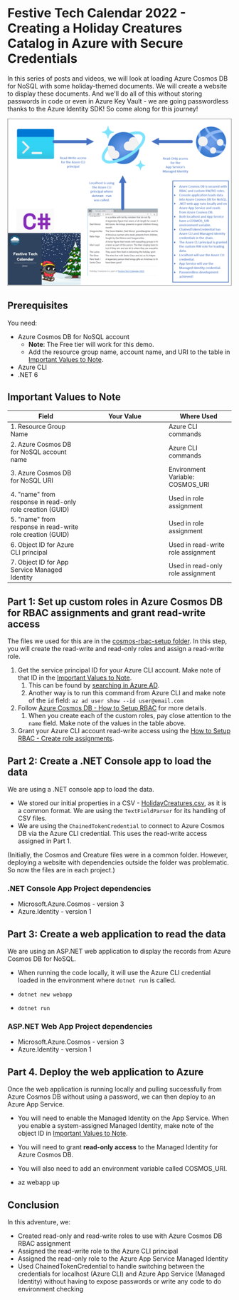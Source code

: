 # Festive Tech Calendar 2022 - Creating a Holiday Creatures Catalog in Azure with Secure Credentials

In this series of posts and videos, we will look at loading Azure Cosmos DB for NoSQL with some holiday-themed documents. We will create a website to display these documents. And we'll do all of this without storing passwords in code or even in Azure Key Vault - we are going passwordless thanks to the Azure Identity SDK!  So come along for this journey!

![Diagram of the layout accomplished in this series - a console application writes to Azure Cosmos DB with read-write access for an Azure CLI credential. An ASP.NET web application reads the data from Azure Cosmos DB. It uses the Azure CLI credentials when running locally. When in Azure App Service, it uses the Managed Identity credential, which has read-only access to the database. The C# logo and Festive Tech Calendar 2022 logo are included.](architecture.png)

## Prerequisites

You need:

- Azure Cosmos DB for NoSQL account
  - **Note**: The Free tier will work for this demo.
  - Add the resource group name, account name, and URI to the table in [Important Values to Note](#important-values-to-note).
- Azure CLI
- .NET 6

## Important Values to Note

| Field | Your Value | Where Used |
|----|----|----|
|1.  Resource Group Name |&nbsp;&nbsp;&nbsp;&nbsp;&nbsp;&nbsp;&nbsp;&nbsp;&nbsp;&nbsp;&nbsp;&nbsp;&nbsp;&nbsp;&nbsp;&nbsp;&nbsp;&nbsp;&nbsp;&nbsp;&nbsp;&nbsp;&nbsp;&nbsp;&nbsp;&nbsp;&nbsp;&nbsp;&nbsp;&nbsp;&nbsp;&nbsp;&nbsp;&nbsp;&nbsp;&nbsp;&nbsp;&nbsp;&nbsp;&nbsp;&nbsp;&nbsp;&nbsp;&nbsp;&nbsp; | Azure CLI commands|
|2.  Azure Cosmos DB for NoSQL account name |&nbsp;&nbsp;&nbsp;&nbsp;&nbsp;&nbsp;&nbsp;&nbsp;&nbsp;&nbsp;&nbsp;&nbsp;&nbsp;&nbsp;&nbsp;&nbsp;&nbsp;&nbsp;&nbsp;&nbsp;&nbsp;&nbsp;&nbsp;&nbsp;&nbsp;&nbsp;&nbsp;&nbsp;&nbsp;&nbsp;&nbsp;&nbsp;&nbsp;&nbsp;&nbsp;&nbsp;&nbsp;&nbsp;&nbsp;&nbsp;&nbsp;&nbsp;&nbsp;&nbsp;&nbsp; | Azure CLI commands|
|3.  Azure Cosmos DB for NoSQL URI |&nbsp;&nbsp;&nbsp;&nbsp;&nbsp;&nbsp;&nbsp;&nbsp;&nbsp;&nbsp;&nbsp;&nbsp;&nbsp;&nbsp;&nbsp;&nbsp;&nbsp;&nbsp;&nbsp;&nbsp;&nbsp;&nbsp;&nbsp;&nbsp;&nbsp;&nbsp;&nbsp;&nbsp;&nbsp;&nbsp;&nbsp;&nbsp;&nbsp;&nbsp;&nbsp;&nbsp;&nbsp;&nbsp;&nbsp;&nbsp;&nbsp;&nbsp;&nbsp;&nbsp;&nbsp; | Environment Variable: COSMOS_URI|
| 4. "name" from response in read-only role creation (GUID) |   | Used in role assignment |
| 5. "name" from response in read-write role creation (GUID) |   | Used in role assignment |
| 6. Object ID for Azure CLI principal |   | Used in read-write role assignment |
| 7. Object ID for App Service Managed Identity | | Used in read-only role assignment |

## Part 1: Set up custom roles in Azure Cosmos DB for RBAC assignments and grant read-write access

The files we used for this are in the [cosmos-rbac-setup folder](./cosmos-rbac-setup/). In this step, you will create the read-write and read-only roles and assign a read-write role.

1. Get the service principal ID for your Azure CLI account. Make note of that ID in the [Important Values to Note](#important-values-to-note).
    1. This can be found by [searching in Azure AD](https://learn.microsoft.com/en-us/azure/marketplace/find-tenant-object-id#find-user-object-id).
    1. Another way is to run this command from Azure CLI and make note of the `id` field: `az ad user show --id user@email.com`
2. Follow [Azure Cosmos DB - How to Setup RBAC](https://learn.microsoft.com/en-us/azure/cosmos-db/how-to-setup-rbac) for more details.
    1. When you create each of the custom roles, pay close attention to the `name` field. Make note of the values in the table above.
3. Grant your Azure CLI account read-write access using the [How to Setup RBAC - Create role assignments](https://learn.microsoft.com/en-us/azure/cosmos-db/how-to-setup-rbac#role-assignments).

## Part 2: Create a .NET Console app to load the data

We are using a .NET console app to load the data.

- We stored our initial properties in a CSV - [HolidayCreatures.csv](./load-data/HolidayCreatures.csv), as it is a common format. We are using the `TextFieldParser` for its handling of CSV files.
- We are using the `ChainedTokenCredential` to connect to Azure Cosmos DB via the Azure CLI credential. This uses the read-write access assigned in Part 1.

(Initially, the Cosmos and Creature files were in a common folder. However, deploying a website with dependencies outside the folder was problematic. So now the files are in each project.)

### .NET Console App Project dependencies

- Microsoft.Azure.Cosmos - version 3
- Azure.Identity - version 1

## Part 3: Create a web application to read the data

We are using an ASP.NET web application to display the records from Azure Cosmos DB for NoSQL.

- When running the code locally, it will use the Azure CLI credential loaded in the environment where `dotnet run` is called.

- `dotnet new webapp`
- `dotnet run`

### ASP.NET Web App Project dependencies

* Microsoft.Azure.Cosmos - version 3
* Azure.Identity - version 1

## Part 4. Deploy the web application to Azure

Once the web application is running locally and pulling successfully from Azure Cosmos DB without using a password, we can then deploy to an Azure App Service.

- You will need to enable the Managed Identity on the App Service. When you enable a system-assigned Managed Identity, make note of the object ID in [Important Values to Note](#important-values-to-note).
- You will need to grant **read-only access** to the Managed Identity for Azure Cosmos DB.
- You will also need to add an environment variable called COSMOS_URI.

- az webapp up

## Conclusion

In this adventure, we:

- Created read-only and read-write roles to use with Azure Cosmos DB RBAC assignment
- Assigned the read-write role to the Azure CLI principal
- Assigned the read-only role to the Azure App Service Managed Identity
- Used ChainedTokenCredential to handle switching between the credentials for localhost (Azure CLI) and Azure App Service (Managed Identity) without having to expose passwords or write any code to do environment checking 